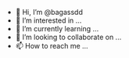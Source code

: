 - 👋 Hi, I’m @bagassdd
- 👀 I’m interested in ...
- 🌱 I’m currently learning ...
- 💞️ I’m looking to collaborate on ...
- 📫 How to reach me ...

<!---
bagassdd/bagassdd is a ✨ special ✨ repository because its `README.md` (this file) appears on your GitHub profile.
You can click the Preview link to take a look at your changes.
--->
